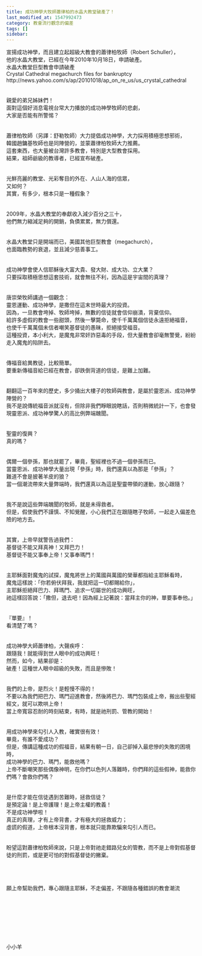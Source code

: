 ```yaml
---
title: 成功神學大牧師蕭律柏的水晶大教堂破產了！
last_modified_at: 1547992473
category: 教會流行觀念的偏差
tags: []
sidebar: 
---
```


<p>宣揚成功神學，而且建立起超級大教會的蕭律柏牧師（Robert Schuller），<br/>他的水晶大教堂，已經在今年2010年10月18日，申請破產。<br/><!--more-->水晶大教堂巨型教會申請破產<br/>Crystal Cathedral megachurch files for bankruptcy<br/>http://news.yahoo.com/s/ap/20101018/ap_on_re_us/us_crystal_cathedral<br/><br/><br/>親愛的弟兄姊妹們！<br/>面對這個好消息電視台常大力播放的成功神學牧師的悲劇，<br/>大家是否能有所警惕？<br/><br/><br/>蕭律柏牧師（另譯：舒勒牧師）大力提倡成功神學，大力採用積極思想邪術，<br/>韓國趙鏞基牧師也是同陣營的，並蒙蕭律柏牧師大力推薦。<br/>這套東西，也大量被台灣許多教會，特別是大型教會採用。<br/>結果，祖師爺級的教導者，已經宣布破產。<br/><br/><br/>光鮮亮麗的教堂、光彩奪目的外在、人山人海的信眾，<br/>又如何？<br/>其實，有多少，根本只是一種假象？<br/><br/><br/>2009年，水晶大教堂的奉獻收入減少百分之三十，<br/>他們無力縮減足夠的開銷，負債累累，無力償還。<br/><br/><br/>水晶大教堂只是開端而已，美國其他巨型教會（megachurch），<br/>也面臨教勢的衰退，並且減少慈善事工。<br/><br/><br/>成功神學會使人信耶穌後大富大貴、發大財、成大功、立大業？<br/>只要採取積極思想這套技術，就會無往不利，因為這是宇宙間的真理？<br/><br/><br/>唐崇榮牧師講過一個觀念：<br/>靈恩運動、成功神學，是撒但在這末世時最大的投資。<br/>因為，一旦教會垮掉、牧師垮掉，無數的信徒就會信仰崩潰，背棄信仰。<br/>給許多虛假的教會一些甜頭，然後一擊斃命，使千千萬萬個信徒永遠拒絕福音，<br/>也使千千萬萬個未信者嘲笑基督徒的愚昧，拒絕接受福音。<br/>這種投資，本小利大，是魔鬼非常奸詐惡毒的手段，但大量教會卻毫無警覺，紛紛走入魔鬼的陷阱去。<br/><br/><br/>傳福音給異教徒，比較簡單。<br/>要重新傳福音給已經在教會，卻跌倒背道的信徒，是難上加難。<br/><br/><br/>翻翻這一百年來的歷史，多少捅出大樓子的牧師與教會，是屬於靈恩派、成功神學陣營的？<br/>我不是說傳統福音派就沒有，但除非我們睜眼說瞎話，否則稍微統計一下，也會發現靈恩派、成功神學驚人的高比例弊端醜聞。<br/><br/><br/>聖靈的復興？<br/>真的嗎？<br/><br/><br/>偶爾一個參孫，那也就罷了，畢竟，聖經裡也不過一個參孫而已。<br/>當靈恩派、成功神學大量出現「參孫」時，我們還真以為那是「參孫」？<br/>難道不會是披著羊皮的狼？<br/>當一個潮流帶來大量弊端時，我們還真以為這是聖靈帶領的運動，放心跟隨？<br/><br/><br/>我不是說這些弊端醜聞的牧師，就是未得救者。<br/>但是，假使我們不謹慎、不知覺醒，小心我們正在跟隨瞎子牧師，一起走入偏差危險的地方去。<br/><br/><br/>其實，上帝早就警告過我們：<br/>基督徒不能又拜真神！又拜巴力！<br/>基督徒不能又事奉上帝！又事奉瑪門！<br/><br/><br/>主耶穌面對魔鬼的試探，魔鬼將世上的萬國與萬國的榮華都指給主耶穌看時，<br/>魔鬼這樣說：「你若俯伏拜我，我就把這一切都賜給你」，<br/>主耶穌拒絕拜巴力、拜瑪門、追求一切屬世的成功興旺，<br/>祂這樣回答說：「撒但，退去吧！因為經上記著說：當拜主你的神，單要事奉他。」<br/><br/><br/>『單要』！<br/>看清楚了嗎？<br/><br/><br/>成功神學大師蕭律柏，大聲疾呼：<br/>跟隨我！就能得到世人眼中的成功興旺！<br/>然而，如今，結果卻是：<br/>破產！這種世人眼中超級的失敗，而且是慘敗！<br/><br/><br/>我們的上帝，是烈火！是輕慢不得的！<br/>不要以為我們把巴力、瑪門迎進教會，然後將巴力、瑪門包裝成上帝，搬出些聖經經文，就可以欺哄上帝！<br/>當上帝寬容忍耐的時刻結束，有時，就是祂刑罰、管教的開始！<br/><br/><br/>用成功神學來勾引人入教，確實很有效！<br/>畢竟，有誰不愛成功？<br/>但是，傳講這種成功的假福音，結果有朝一日，自己卻掉入最悲慘的失敗的困境時，<br/>成功神學的巴力、瑪門，能救他嗎？<br/>上帝不斷嘲笑那些偶像神明，在你們以色列人落難時，你們拜的這些假神，能救你們嗎？會救你們嗎？<br/><br/><br/>是什麼才能在信徒遇到苦難時，拯救信徒？<br/>是預定論！是上帝護理！是上帝主權的教義！<br/>不是成功神學啦！<br/>真正的真理，才有上帝背書，才有極大的拯救威力；<br/>虛謊的假道，上帝根本沒背書，根本就只能靠欺騙來勾引人而已。<br/><br/><br/>盼望這對蕭律柏牧師來說，只是上帝對祂走錯路兒女的管教，而不是上帝對假基督徒的刑罰，或是更可怕的對假基督徒的撇棄。<br/><br/><br/><br/><br/>願上帝幫助我們，專心跟隨主耶穌，不走偏差，不跟隨各種錯誤的教會潮流<br/><br/><br/><br/><br/><br/><br/><br/><br/>小小羊
</p>
